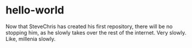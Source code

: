 # hello-world
Now that SteveChris has created his first repository, there will be no stopping him, as he slowly takes over the rest of the internet. Very slowly. Like, millenia slowly.
